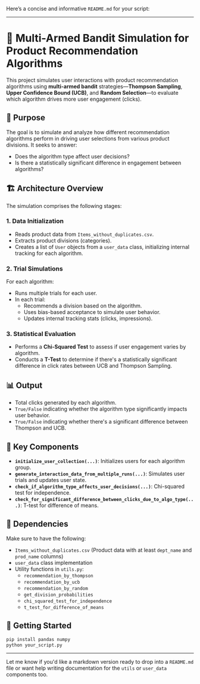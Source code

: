 Here’s a concise and informative `README.md` for your script:

---

# 🧪 Multi-Armed Bandit Simulation for Product Recommendation Algorithms

This project simulates user interactions with product recommendation algorithms using **multi-armed bandit** strategies—**Thompson Sampling**, **Upper Confidence Bound (UCB)**, and **Random Selection**—to evaluate which algorithm drives more user engagement (clicks).

## 📌 Purpose

The goal is to simulate and analyze how different recommendation algorithms perform in driving user selections from various product divisions. It seeks to answer:
- Does the algorithm type affect user decisions?
- Is there a statistically significant difference in engagement between algorithms?

## 🏗️ Architecture Overview

The simulation comprises the following stages:

### 1. **Data Initialization**
- Reads product data from `Items_without_duplicates.csv`.
- Extracts product divisions (categories).
- Creates a list of `User` objects from a `user_data` class, initializing internal tracking for each algorithm.

### 2. **Trial Simulations**
For each algorithm:
- Runs multiple trials for each user.
- In each trial:
  - Recommends a division based on the algorithm.
  - Uses bias-based acceptance to simulate user behavior.
  - Updates internal tracking stats (clicks, impressions).

### 3. **Statistical Evaluation**
- Performs a **Chi-Squared Test** to assess if user engagement varies by algorithm.
- Conducts a **T-Test** to determine if there's a statistically significant difference in click rates between UCB and Thompson Sampling.

## 📊 Output

- Total clicks generated by each algorithm.
- `True/False` indicating whether the algorithm type significantly impacts user behavior.
- `True/False` indicating whether there's a significant difference between Thompson and UCB.

## 🔧 Key Components

- **`initialize_user_collection(...)`**: Initializes users for each algorithm group.
- **`generate_interaction_data_from_multiple_runs(...)`**: Simulates user trials and updates user state.
- **`check_if_algorithm_type_affects_user_decisions(...)`**: Chi-squared test for independence.
- **`check_for_significant_difference_between_clicks_due_to_algo_type(...)`**: T-test for difference of means.

## 📁 Dependencies

Make sure to have the following:
- `Items_without_duplicates.csv` (Product data with at least `dept_name` and `prod_name` columns)
- `user_data` class implementation
- Utility functions in `utils.py`:
  - `recommendation_by_thompson`
  - `recommendation_by_ucb`
  - `recommendation_by_random`
  - `get_division_probabilities`
  - `chi_squared_test_for_independence`
  - `t_test_for_difference_of_means`

## 🚀 Getting Started

```bash
pip install pandas numpy
python your_script.py
```

---

Let me know if you'd like a markdown version ready to drop into a `README.md` file or want help writing documentation for the `utils` or `user_data` components too.
